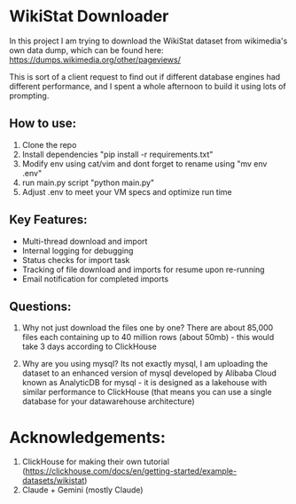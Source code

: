 # WikiStat Downloader

In this project I am trying to download the WikiStat dataset from wikimedia's own data dump, which can be found here: https://dumps.wikimedia.org/other/pageviews/

This is sort of a client request to find out if different database engines had different performance, and I spent a whole afternoon to build it using lots of prompting.

## How to use:

 1. Clone the repo
 2. Install dependencies "pip install -r requirements.txt"
 3. Modify env using cat/vim and dont forget to rename using "mv env .env"
 4. run main.py script "python main.py"
 5. Adjust .env to meet your VM specs and optimize run time

## Key Features:
 - Multi-thread download and import
 - Internal logging for debugging
 - Status checks for import task
 - Tracking of file download and imports for resume upon re-running
 - Email notification for completed imports

## Questions:

 1. Why not just download the files one by one?
  There are about 85,000 files each containing up to 40 million rows (about 50mb) - this would take 3 days according to ClickHouse

 2. Why are you using mysql?
  Its not exactly mysql, I am uploading the dataset to an enhanced version of mysql developed by Alibaba Cloud known as AnalyticDB for mysql - it is designed as a lakehouse with similar performance to ClickHouse (that means you can use a single database for your datawarehouse architecture)

# Acknowledgements:
 1. ClickHouse for making their own tutorial (https://clickhouse.com/docs/en/getting-started/example-datasets/wikistat)
 2. Claude + Gemini (mostly Claude)
